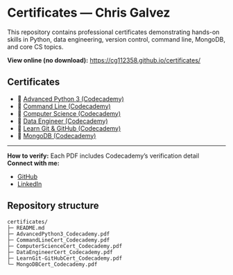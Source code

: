 # Certificates — Chris Galvez

This repository contains professional certificates demonstrating hands-on skills in Python, data engineering, version control, command line, MongoDB, and core CS topics.

**View online (no download):** https://cg112358.github.io/certificates/

## Certificates
- 📄 [Advanced Python 3 (Codecademy)](https://cg112358.github.io/certificates/#advanced-python-3)
- 📄 [Command Line (Codecademy)](https://cg112358.github.io/certificates/#command-line)
- 📄 [Computer Science (Codecademy)](https://cg112358.github.io/certificates/#computer-science)
- 📄 [Data Engineer (Codecademy)](https://cg112358.github.io/certificates/#data-engineer)
- 📄 [Learn Git & GitHub (Codecademy)](https://cg112358.github.io/certificates/#learn-git-github)
- 📄 [MongoDB (Codecademy)](https://cg112358.github.io/certificates/#mongodb)


---

**How to verify:** Each PDF includes Codecademy’s verification detail
**Connect with me:**
- [GitHub](https://github.com/cg112358)
- [LinkedIn](https://www.linkedin.com/in/christopher-galvez/)

## Repository structure
```text
certificates/
├─ README.md
├─ AdvancedPython3_Codecademy.pdf
├─ CommandLineCert_Codecademy.pdf
├─ ComputerScienceCert_Codecademy.pdf
├─ DataEngineerCert_Codecademy.pdf
├─ LearnGit-GitHubCert_Codecademy.pdf
└─ MongoDBCert_Codecademy.pdf
